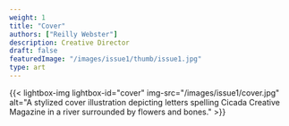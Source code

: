 ```yaml
---
weight: 1
title: "Cover"
authors: ["Reilly Webster"]
description: Creative Director
draft: false
featuredImage: "/images/issue1/thumb/issue1.jpg"
type: art
---
```


{{< lightbox-img lightbox-id="cover" img-src="/images/issue1/cover.jpg" alt="A stylized cover illustration depicting letters spelling Cicada Creative Magazine in a river surrounded by flowers and bones." >}}